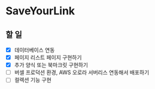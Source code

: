 # SaveYourLink

## 할 일

- [x] 데이터베이스 연동
- [x] 페이지 리스트 페이지 구현하기
- [x] 추가 양식 또는 북마크릿 구현하기
- [ ] 버셀 프로덕션 환경, AWS 오로라 서버리스 연동해서 배포하기
- [ ] 컬렉션 기능 구현